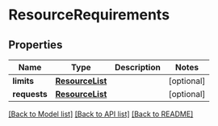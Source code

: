 # ResourceRequirements

## Properties
Name | Type | Description | Notes
------------ | ------------- | ------------- | -------------
**limits** | [**ResourceList**](ResourceList.md) |  | [optional] 
**requests** | [**ResourceList**](ResourceList.md) |  | [optional] 

[[Back to Model list]](../README.md#documentation-for-models) [[Back to API list]](../README.md#documentation-for-api-endpoints) [[Back to README]](../README.md)


